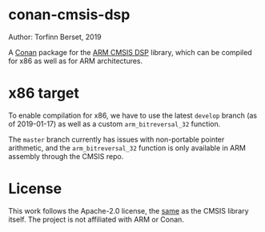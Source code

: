 # conan-cmsis-dsp
Author: Torfinn Berset, 2019

A [Conan](https://conan.io) package for the [ARM CMSIS DSP](https://github.com/ARM-software/CMSIS_5) library, which can be compiled for x86 as well as for ARM architectures.

# x86 target 

To enable compilation for x86, we have to use the latest `develop` branch (as of 2019-01-17) as well as a custom 
`arm_bitreversal_32` function. 

The `master` branch currently has issues with non-portable pointer arithmetic, and the `arm_bitreversal_32` function is only available in ARM assembly through the CMSIS repo.

# License

This work follows the Apache-2.0 license, the [same](https://github.com/ARM-software/CMSIS_5/blob/develop/LICENSE.txt) as the CMSIS library itself. The project is not affiliated with ARM or Conan.